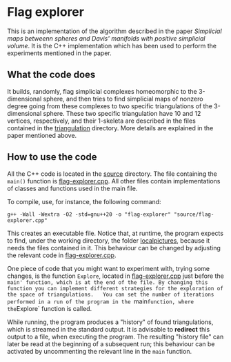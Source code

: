# Flag explorer

This is an implementation of the algorithm described in the paper _Simplicial maps betweenn spheres and Davis' manifolds with positive simplicial volume_.
It is the C++ implementation which has been used to perform the experiments mentioned in the paper.



## What the code does

It builds, randomly, flag simplicial complexes homeomorphic to the 3-dimensional sphere, and then tries to find simplicial maps of nonzero degree going from these complexes to two specific triangulations of the 3-dimensional sphere.
These two specific triangulation have 10 and 12 vertices, respectively, and their 1-skeleta are described in the files contained in the [triangulation](triangulations/) directory.
More details are explained in the paper mentioned above.



## How to use the code

All the C++ code is located in the [source](source/) directory.
The file containing the `main()` function is [flag-explorer.cpp](source/flag-explorer.cpp). All other files contain implementations of classes and functions used in the main file.

To compile, use, for instance, the following command:
```
g++ -Wall -Wextra -O2 -std=gnu++20 -o "flag-explorer" "source/flag-explorer.cpp"
```
This creates an executable file.
Notice that, at runtime, the program expects to find, under the working directory, the folder [localpictures](localpictures/), because it needs the files contained in it.
This behaviour can be changed by adjusting the relevant code in [flag-explorer.cpp](source/flag-explorer.cpp).

One piece of code that you might want to experiment with, trying some changes, is the function `Explore`, located in [flag-explorer.cpp](source/flag-explorer.cpp) just before the `main' function, which is at the end of the file.
By changing this function you can implement different strategies for the exploration of the space of triangulations.  
You can set the number of iterations performed in a run of the program in the `main` function, where the `Explore` function is called.

While running, the program produces a "history" of found triangulations, which is streamed in the standard output.
It is advisable to **redirect** this output to a file, when executing the program.
The resulting "history file" can later be read at the beginning of a subsequent run; this behaviour can be activated by uncommenting the relevant line in the `main` function.

